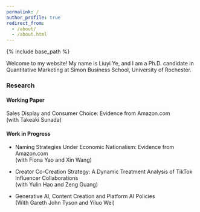 ```yaml
---
permalink: /
author_profile: true
redirect_from: 
  - /about/
  - /about.html
---
```




{% include base_path %}

Welcome to my website! My name is Liuyi Ye, and I am a Ph.D. candidate in Quantitative Marketing at Simon Business School, University of Rochester. 




### Research 


#### Working Paper

Sales Display and Consumer Choice: Evidence from Amazon.com
 <br> (with Takeaki Sunada)
 
     
#### Work in Progress

* Naming Strategies Under Economic Nationalism: Evidence from Amazon.com
<br> (with Fiona Yao and Xin Wang)
    

* Creator Co-Creation Strategy: A Dynamic Treatment Analysis of TikTok Influencer Collaborations
  <br> (with Yulin Hao and Zeng Guang)

* Generative AI, Content Creation and Platform AI Policies
  <br> (With Gareth John Tyson and Yiluo Wei)
